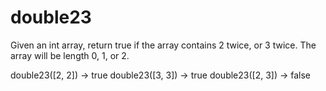 # double23

Given an int array, return true if the array contains 2 twice, or 3 twice. The array will be length 0, 1, or 2.


double23([2, 2]) → true
double23([3, 3]) → true
double23([2, 3]) → false